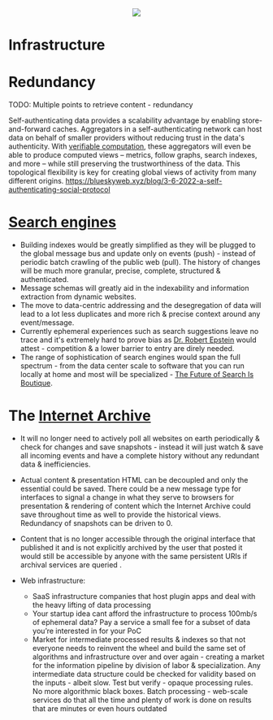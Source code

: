 <div style="text-align: center;">
    <img src="https://png.pngitem.com/pimgs/s/207-2073499_translate-platform-from-english-to-spanish-work-in.png">
</div>


<!-- # Infrastructure improvements -->

# Infrastructure

# Redundancy

TODO: Multiple points to retrieve content - redundancy

Self-authenticating data provides a scalability advantage by enabling store-and-forward caches. Aggregators in a self-authenticating network can host data on behalf of smaller providers without reducing trust in the data's authenticity. With [verifiable computation](https://en.wikipedia.org/wiki/Verifiable_computing), these aggregators will even be able to produce computed views – metrics, follow graphs, search indexes, and more – while still preserving the trustworthiness of the data. This topological flexibility is key for creating global views of activity from many different origins.
https://blueskyweb.xyz/blog/3-6-2022-a-self-authenticating-social-protocol



# [Search engines](https://scribe.rip/p/what-every-software-engineer-should-know-about-search-27d1df99f80d)

- Building indexes would be greatly simplified as they will be plugged to the global message bus and update only on events (push) - instead of periodic batch crawling of the public web (pull). The history of changes will be much more granular, precise, complete, structured & authenticated.
- Message schemas will greatly aid in the indexability and information extraction from dynamic websites.
- The move to data-centric addressing and the desegregation of data will lead to a lot less duplicates and more rich & precise context around any event/message.
- Currently ephemeral experiences such as search suggestions leave no trace and it's extremely hard to prove bias as [Dr. Robert Epstein](https://en.wikipedia.org/wiki/Robert_Epstein#Contributions_to_Internet_Studies) would attest - competition & a lower barrier to entry are direly needed.
- The range of sophistication of search engines would span the full spectrum - from the data center scale to software that you can run locally at home and most will be specialized - [The Future of Search Is Boutique](https://future.a16z.com/the-future-of-search-is-boutique).

<!-- There will be multiple competing versions of something like Google's Page Rank algorithm on this global dataset. -->

# The [Internet Archive](https://en.wikipedia.org/wiki/Internet_Archive)

<!-- The archivability of the web will be greatly improved - fighting back the [sand mandala](https://en.wikipedia.org/wiki/Sand_mandala) effect due to the current [host-centric](host_centric.md) web. -->

- It will no longer need to actively poll all websites on earth periodically & check for changes and save snapshots - instead it will just watch & save all incoming events and have a complete history without any redundant data & inefficiencies.
- Actual content & presentation HTML can be decoupled and only the essential could be saved. There could be a new message type for interfaces to signal a change in what they serve to browsers for presentation & rendering of content which the Internet Archive could save throughout time as well to provide the historical views. Redundancy of snapshots can be driven to 0.
- Content that is no longer accessible through the original interface that published it and is not explicitly archived by the user that posted it would still be accessible by anyone with the same persistent URIs if archival services are queried <!-- - even though they won't be directly linked to the interface/user IDs -->.






- Web infrastructure:
    - SaaS infrastructure companies that host plugin apps and deal with the heavy lifting of data processing
    - Your startup idea cant afford the infrastructure to process 100mb/s of ephemeral data? Pay a service a small fee for a subset of data you’re interested in for your PoC
    - Market for intermediate processed results & indexes so that not everyone needs to reinvent the wheel and build the same set of algorithms and infrastructure over and over again - creating a market for the information pipeline by division of labor & specialization. Any intermediate data structure could be checked for validity based on the inputs - albeit slow. Test but verify - opaque processing rules. No more algorithmic black boxes. Batch processing - web-scale services do that all the time and plenty of work is done on results that are minutes or even hours outdated


<!-- Networking can gradually evolve as it is orthogonal to the actual identities and anchoring of content. -->

